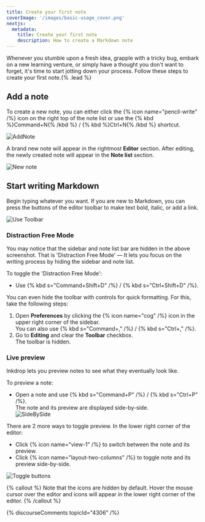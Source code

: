 ```yaml
---
title: Create your first note
coverImage: '/images/basic-usage_cover.png'
nextjs:
  metadata:
    title: Create your first note
    description: How to create a Markdown note
---
```


Whenever you stumble upon a fresh idea, grapple with a tricky bug, embark on a new learning venture, or simply have a thought you don't want to forget, it's time to start jotting down your process. Follow these steps to create your first note.{% .lead %}

## Add a note

To create a new note, you can either click the {% icon name="pencil-write" /%} icon on the right top of the note list or use the {% kbd %}Command+N{% /kbd %} / {% kbd %}Ctrl+N{% /kbd %} shortcut.

![AddNote](/images/basic-usage_addnote.png)

A brand new note will appear in the rightmost **Editor** section.
After editing, the newly created note will appear in the **Note list** section.

![New note](/images/create-your-first-note_new-note.png)

## Start writing Markdown

Begin typing whatever you want. If you are new to Markdown, you can press the buttons of the editor toolbar to make text bold, italic, or add a link.

![Use Toolbar](/images/create-your-first-note_toolbar.png)

### Distraction Free Mode

You may notice that the sidebar and note list bar are hidden in the above screenshot.
That is 'Distraction Free Mode' — It lets you focus on the writing process by hiding the sidebar and note list.

To toggle the 'Distraction Free Mode':

- Use {% kbd s="Command+Shift+D" /%} / {% kbd s="Ctrl+Shift+D" /%}.

You can even hide the toolbar with controls for quick formatting. For this, take the following steps:

1. Open **Preferences** by clicking the {% icon name="cog" /%} icon in the upper right corner of the sidebar.  
   You can also use {% kbd s="Command+," /%} / {% kbd s="Ctrl+," /%}.
2. Go to **Editing** and clear the **Toolbar** checkbox.  
   The toolbar is hidden.

### Live preview

Inkdrop lets you preview notes to see what they eventually look like.

To preview a note:

- Open a note and use {% kbd s="Command+P" /%} / {% kbd s="Ctrl+P" /%}.  
   The note and its preview are displayed side-by-side.  
  ![SideBySide](/images/writing-note_sidebyside.png)

There are 2 more ways to toggle preview. In the lower right corner of the editor:

- Click {% icon name="view-1" /%} to switch between the note and its preview.
- Click {% icon name="layout-two-columns" /%} to toggle note and its preview side-by-side.

![Toggle buttons](/images/writing-note_toggle_buttons.png)

{% callout %}
Note that the icons are hidden by default. Hover the mouse cursor over the editor and icons will appear in the lower right corner of the editor.
{% /callout %}

{% discourseComments topicId="4306" /%}
